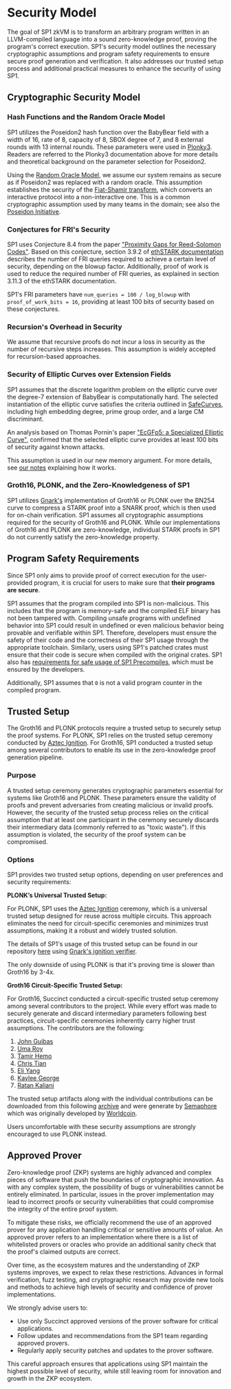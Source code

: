 # Security Model

The goal of SP1 zkVM is to transform an arbitrary program written in an LLVM-compiled language into a sound zero-knowledge proof, proving the program's correct execution. SP1's security model outlines the necessary cryptographic assumptions and program safety requirements to ensure secure proof generation and verification. It also addresses our trusted setup process and additional practical measures to enhance the security of using SP1.

## Cryptographic Security Model 

### Hash Functions and the Random Oracle Model

SP1 utilizes the Poseidon2 hash function over the BabyBear field with a width of 16, rate of 8, capacity of 8, SBOX degree of 7, and 8 external rounds with 13 internal rounds. These parameters were used in [Plonky3](https://github.com/Plonky3/Plonky3/blob/main/poseidon2/src/round_numbers.rs#L42). Readers are referred to the Plonky3 documentation above for more details and theoretical background on the parameter selection for Poseidon2. 

Using the [Random Oracle Model](https://en.wikipedia.org/wiki/Random_oracle), we assume our system remains as secure as if Poseidon2 was replaced with a random oracle. This assumption establishes the security of the [Fiat-Shamir transform](https://en.wikipedia.org/wiki/Fiat%E2%80%93Shamir_heuristic), which converts an interactive protocol into a non-interactive one. This is a common cryptographic assumption used by many teams in the domain; see also the [Poseidon Initiative](https://www.poseidon-initiative.info/). 

### Conjectures for FRI's Security

SP1 uses Conjecture 8.4 from the paper ["Proximity Gaps for Reed-Solomon Codes"](https://eprint.iacr.org/2020/654.pdf). Based on this conjecture, section 3.9.2 of [ethSTARK documentation](https://eprint.iacr.org/2021/582.pdf) describes the number of FRI queries required to achieve a certain level of security, depending on the blowup factor. Additionally, proof of work is used to reduce the required number of FRI queries, as explained in section 3.11.3 of the ethSTARK documentation.

SP1's FRI parameters have `num_queries = 100 / log_blowup` with `proof_of_work_bits = 16`, providing at least 100 bits of security based on these conjectures.

### Recursion's Overhead in Security

We assume that recursive proofs do not incur a loss in security as the number of recursive steps increases. This assumption is widely accepted for recursion-based approaches. 

### Security of Elliptic Curves over Extension Fields

SP1 assumes that the discrete logarithm problem on the elliptic curve over the degree-7 extension of BabyBear is computationally hard. The selected instantiation of the elliptic curve satisfies the criteria outlined in [SafeCurves](https://safecurves.cr.yp.to/index.html), including high embedding degree, prime group order, and a large CM discriminant. 

An analysis based on Thomas Pornin's paper ["EcGFp5: a Specialized Elliptic Curve"](https://eprint.iacr.org/2022/274.pdf), confirmed that the selected elliptic curve provides at least 100 bits of security against known attacks.

This assumption is used in our new memory argument. For more details, see [our notes](.../../../../static/SP1_Turbo_Memory_Argument.pdf) explaining how it works.

### Groth16, PLONK, and the Zero-Knowledgeness of SP1

SP1 utilizes [Gnark's](https://github.com/Consensys/gnark) implementation of Groth16 or PLONK over the BN254 curve to compress a STARK proof into a SNARK proof, which is then used for on-chain verification. SP1 assumes all cryptographic assumptions required for the security of Groth16 and PLONK. While our implementations of Groth16 and PLONK are zero-knowledge, individual STARK proofs in SP1 do not currently satisfy the zero-knowledge property.

## Program Safety Requirements

Since SP1 only aims to provide proof of correct execution for the user-provided program, it is crucial for users to make sure that **their programs are secure**. 

SP1 assumes that the program compiled into SP1 is non-malicious. This includes that the program is memory-safe and the compiled ELF binary has not been tampered with. Compiling unsafe programs with undefined behavior into SP1 could result in undefined or even malicious behavior being provable and verifiable within SP1. Therefore, developers must ensure the safety of their code and the correctness of their SP1 usage through the appropriate toolchain. Similarly, users using SP1's patched crates must ensure that their code is secure when compiled with the original crates. SP1 also has [requirements for safe usage of SP1 Precompiles](./safe-precompile-usage.md), which must be ensured by the developers.

Additionally, SP1 assumes that `0` is not a valid program counter in the compiled program.

## Trusted Setup

The Groth16 and PLONK protocols require a trusted setup to securely setup the proof systems. For PLONK, SP1 relies on the trusted setup ceremony conducted by [Aztec Ignition](https://github.com/AztecProtocol/ignition-verification). For Groth16, SP1 conducted a trusted setup among several contributors to enable its use in the zero-knowledge proof generation pipeline.

### Purpose

A trusted setup ceremony generates cryptographic parameters essential for systems like Groth16 and PLONK. These parameters ensure the validity of proofs and prevent adversaries from creating malicious or invalid proofs. However, the security of the trusted setup process relies on the critical assumption that at least one participant in the ceremony securely discards their intermediary data (commonly referred to as "toxic waste"). If this assumption is violated, the security of the proof system can be compromised.

### Options

SP1 provides two trusted setup options, depending on user preferences and security requirements:

**PLONK’s Universal Trusted Setup:**

For PLONK, SP1 uses the [Aztec Ignition](https://aztec.network/blog/announcing-ignition) ceremony, which is a universal trusted setup designed for reuse across multiple circuits. This approach eliminates the need for circuit-specific ceremonies and minimizes trust assumptions, making it a robust and widely trusted solution.

The details of SP1's usage of this trusted setup can be found in our repository [here](https://github.com/succinctlabs/sp1/blob/dev/crates/recursion/gnark-ffi/go/sp1/trusted_setup/trusted_setup.go) using [Gnark's ignition verifier](https://github.com/Consensys/gnark-ignition-verifier).

The only downside of using PLONK is that it's proving time is slower than Groth16 by 3-4x.

**Groth16 Circuit-Specific Trusted Setup:**

For Groth16, Succinct conducted a circuit-specific trusted setup ceremony among several contributors to the project. While every effort was made to securely generate and discard intermediary parameters following best practices, circuit-specific ceremonies inherently carry higher trust assumptions. The contributors are the following:

1. [John Guibas](https://github.com/jtguibas)
2. [Uma Roy](https://github.com/puma314)
3. [Tamir Hemo](https://github.com/tamirhemo)
4. [Chris Tian](https://github.com/ctian1)
5. [Eli Yang](https://github.com/eliy10)
6. [Kaylee George](https://github.com/kayleegeorge)
7. [Ratan Kaliani](https://github.com/ratankaliani)

The trusted setup artifacts along with the individual contributions can be downloaded from this following [archive](https://sp1-circuits.s3.us-east-2.amazonaws.com/v4.0.0-rc.3-trusted-setup.tar.gz) and were generate by [Semaphore](https://github.com/jtguibas/semaphore-gnark-11/tree/john/gnark-11) which was originally developed by [Worldcoin](https://world.org/). 

Users uncomfortable with these security assumptions are strongly encouraged to use PLONK instead.

## Approved Prover

Zero-knowledge proof (ZKP) systems are highly advanced and complex pieces of software that push the boundaries of cryptographic innovation. As with any complex system, the possibility of bugs or vulnerabilities cannot be entirely eliminated. In particular, issues in the prover implementation may lead to incorrect proofs or security vulnerabilities that could compromise the integrity of the entire proof system.

To mitigate these risks, we officially recommend the use of an approved prover for any application handling critical or sensitive amounts of value. An approved prover refers to an implementation where there is a list of whitelisted provers or oracles who provide an additional sanity check that the proof's claimed outputs are correct.

Over time, as the ecosystem matures and the understanding of ZKP systems improves, we expect to relax these restrictions. Advances in formal verification, fuzz testing, and cryptographic research may provide new tools and methods to achieve high levels of security and confidence of prover implementations.

We strongly advise users to:

- Use only Succinct approved versions of the prover software for critical applications.
- Follow updates and recommendations from the SP1 team regarding approved provers.
- Regularly apply security patches and updates to the prover software.

This careful approach ensures that applications using SP1 maintain the highest possible level of security, while still leaving room for innovation and growth in the ZKP ecosystem.